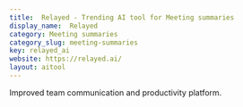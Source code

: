 ```yaml
---
title:  Relayed - Trending AI tool for Meeting summaries
display_name:  Relayed
category: Meeting summaries
category_slug: meeting-summaries
key: relayed_ai
website: https://relayed.ai/
layout: aitool
---
```


Improved team communication and productivity platform.
